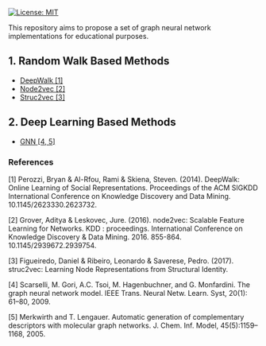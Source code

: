 [![License: MIT](https://img.shields.io/badge/License-MIT-yellow.svg)](https://opensource.org/licenses/MIT)

This repository aims to propose a set of graph neural network implementations for educational purposes.

## 1. Random Walk Based Methods

- [DeepWalk [1]](https://github.com/paulosantosneto/GNNs/tree/main/embeddings/deepwalk)
- [Node2vec [2]](https://github.com/paulosantosneto/GNNs/tree/main/embeddings/node2vec)
- [Struc2vec [3]](https://github.com/paulosantosneto/GNNs/tree/main/embeddings/struc2vec)

## 2. Deep Learning Based Methods

- [GNN [4, 5]](https://github.com/paulosantosneto/GNNs/tree/main/dl_based_methods/GNN)

### References

[1] Perozzi, Bryan & Al-Rfou, Rami & Skiena, Steven. (2014). DeepWalk: Online Learning of Social Representations. Proceedings of the ACM SIGKDD International Conference on Knowledge Discovery and Data Mining. 10.1145/2623330.2623732. 

[2] Grover, Aditya & Leskovec, Jure. (2016). node2vec: Scalable Feature Learning for Networks. KDD : proceedings. International Conference on Knowledge Discovery & Data Mining. 2016. 855-864. 10.1145/2939672.2939754.

[3] Figueiredo, Daniel & Ribeiro, Leonardo & Saverese, Pedro. (2017). struc2vec: Learning Node Representations from Structural Identity. 

[4] Scarselli, M. Gori, A.C. Tsoi, M. Hagenbuchner, and G. Monfardini. The
graph neural network model. IEEE Trans. Neural Netw. Learn. Syst, 20(1):
61–80, 2009.

[5] Merkwirth and T. Lengauer. Automatic generation of complementary descriptors with molecular graph networks. J. Chem. Inf. Model, 45(5):1159–
1168, 2005.
